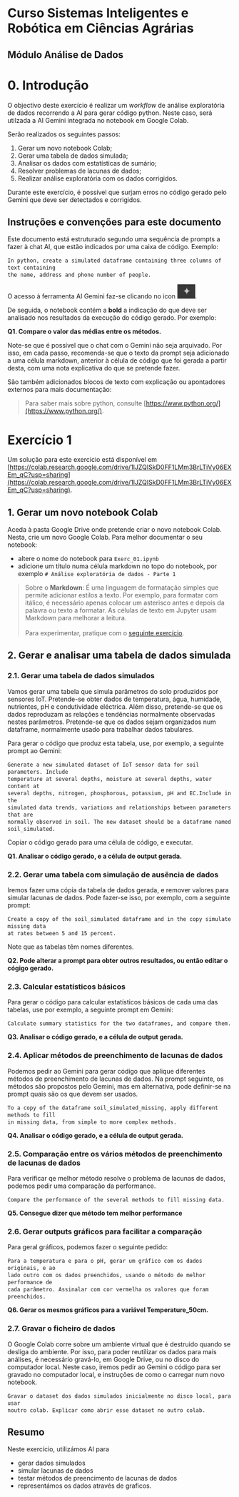 # Curso Sistemas Inteligentes e Robótica em Ciências Agrárias

## Módulo Análise de Dados


# 0. Introdução

O objectivo deste exercício é realizar um *workflow* de análise exploratória de dados
recorrendo a AI para gerar código python. Neste caso, será utilzada a AI 
Gemini integrada no notebook em Google Colab.

Serão realizados os seguintes passos:

1. Gerar um novo notebook Colab;
2. Gerar uma tabela de dados simulada;
3. Analisar os dados com estatísticas de sumário;
4. Resolver problemas de lacunas de dados;
5. Realizar análise exploratória com os dados corrigidos.

Durante este exercício, é possível que surjam erros no código gerado pelo Gemini
que deve ser detectados e corrigidos.


## Instruções e convenções para este documento

Este documento está estruturado segundo uma sequência de prompts a fazer à chat AI,
que estão indicados por uma caixa de código. Exemplo:

```
In python, create a simulated dataframe containing three columns of text containing 
the name, address and phone number of people.
```
O acesso à ferramenta AI Gemini faz-se clicando no icon ![image](images/icon_gemini.png).


De seguida, o notebook contém a **bold** a indicação do que deve ser analisado 
nos resultados da execução do código gerado. Por exemplo:

**Q1. Compare o valor das médias entre os métodos.**

Note-se que é possível que o chat com o Gemini não seja arquivado. Por isso, em 
cada passo, recomenda-se que o texto da prompt seja adicionado a uma célula 
markdown, anterior à célula de código que foi gerada a partir desta, com uma nota
explicativa do que se pretende fazer. 

São também adicionados blocos de texto com explicação ou apontadores externos para mais documentação:

>Para saber mais sobre python, consulte [https://www.python.org/](https://www.python.org/).

# Exercício 1

Um solução para este exercício está disponível em [https://colab.research.google.com/drive/1lJZQISkD0FF1LMm3BrLTiVy06EXEm_qC?usp=sharing](https://colab.research.google.com/drive/1lJZQISkD0FF1LMm3BrLTiVy06EXEm_qC?usp=sharing).

## 1. Gerar um novo notebook Colab

Aceda à pasta Google Drive onde pretende criar o novo notebook Colab. Nesta,
crie um novo Google Colab. Para melhor documentar o seu notebook:
- altere o nome do notebook para `Exerc_01.ipynb`
- adicione um título numa célula markdown no topo do notebook, por exemplo
`# Análise exploratória de dados - Parte 1`

> Sobre o **Markdown**: É uma linguagem de formatação simples que permite adicionar 
estilos a texto. Por exemplo, para formatar com itálico, é necessário apenas colocar
um asterisco antes e depois da palavra ou texto a formatar. As células de texto
em Jupyter usam Markdown para melhorar a leitura. <br><br>
> Para experimentar, pratique com o [seguinte exercício](https://github.com/isa-ulisboa/greends-fads-exercises/blob/main/fads_ex_05_markdown.md). 



## 2. Gerar e analisar uma tabela de dados simulada

### 2.1. Gerar uma tabela de dados simulados

Vamos gerar uma tabela que simula parâmetros do solo produzidos por sensores IoT.
Pretende-se obter dados de temperatura, água, humidade, nutrientes, pH e condutividade
eléctrica. Além disso, pretende-se que os dados reproduzam as relações e tendências
normalmente observadas nestes parâmetros. Pretende-se que os dados sejam organizados
num dataframe, normalmente usado para trabalhar dados tabulares.

Para gerar o código que produz esta tabela, use, por exemplo, a seguinte prompt ao 
Gemini:

```
Generate a new simulated dataset of IoT sensor data for soil parameters. Include 
temperature at several depths, moisture at several depths, water content at 
several depths, nitrogen, phosphorous, potassium, pH and EC.Include in the 
simulated data trends, variations and relationships between parameters that are 
normally observed in soil. The new dataset should be a dataframe named soil_simulated.
```

Copiar o código gerado para uma célula de código, e executar.

**Q1. Analisar o código gerado, e a célula de output gerada.**

### 2.2. Gerar uma tabela com simulação de ausência de dados

Iremos fazer uma cópia da tabela de dados gerada, e remover valores para simular
lacunas de dados. Pode fazer-se isso, por exemplo, com a seguinte prompt:
```
Create a copy of the soil_simulated dataframe and in the copy simulate missing data 
at rates between 5 and 15 percent.
```
Note que as tabelas têm nomes diferentes.

**Q2. Pode alterar a prompt para obter outros resultados, ou então editar 
o cógigo gerado.**


### 2.3. Calcular estatísticos básicos

Para gerar o código para calcular estatísticos básicos de cada uma das tabelas,
 use por exemplo, a seguinte prompt em Gemini:

```
Calculate summary statistics for the two dataframes, and compare them.
```

**Q3. Analisar o código gerado, e a célula de output gerada.**

### 2.4. Aplicar métodos de preenchimento de lacunas de dados

Podemos pedir ao Gemini para gerar código que aplique diferentes métodos de 
preenchimento de lacunas de dados. Na prompt seguinte, os métodos são propostos
pelo Gemini, mas em alternativa, pode definir-se na prompt quais são os que devem 
ser usados.
```
To a copy of the dataframe soil_simulated_missing, apply different methods to fill 
in missing data, from simple to more complex methods.

```
**Q4. Analisar o código gerado, e a célula de output gerada.**

### 2.5. Comparação entre os vários métodos de preenchimento de lacunas de dados

Para verificar qe melhor método resolve o problema de lacunas de dados, podemos 
pedir uma comparação da performance.
```
Compare the performance of the several methods to fill missing data.
```

**Q5. Consegue dizer que método tem melhor performance**


### 2.6. Gerar outputs gráficos para facilitar a comparação

Para geral gráficos, podemos fazer o seguinte pedido: 

```
Para a temperatura e para o pH, gerar um gráfico com os dados originais, e ao 
lado outro com os dados preenchidos, usando o método de melhor performance de 
cada parâmetro. Assinalar com cor vermelha os valores que foram preenchidos.
```
**Q6. Gerar os mesmos gráficos para a variável Temperature_50cm.**

### 2.7. Gravar o ficheiro de dados

O Google Colab corre sobre um ambiente virtual que é destruido quando se desliga 
do ambiente. Por isso, para poder reutilizar os dados para mais análises, é 
necessário gravá-lo, em Google Drive, ou no disco do computador local. Neste 
caso, iremos pedir ao Gemini o código para ser gravado no computador local, e 
instruções de como o carregar num novo notebook.

```
Gravar o dataset dos dados simulados inicialmente no disco local, para usar 
noutro colab. Explicar como abrir esse dataset no outro colab.
```
## Resumo

Neste exercício, utilizámos AI para 
- gerar dados simulados
- simular lacunas de dados
- testar métodos de preencimento de lacunas de dados
- representámos os dados através de graficos.



